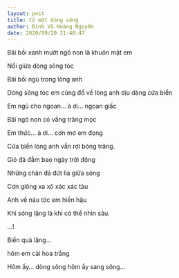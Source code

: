 ```yaml
---
layout: post
title: Có một dòng sông
author: Đinh Vũ Hoàng Nguyên
date: 2020/09/20 21:40:47
---
```


Bãi bồi xanh mướt ngô non là khuôn mặt em

Nổi giữa dòng sông tóc

Bãi bồi ngủ trong lòng anh

Dòng sông tóc em cũng đổ về lòng anh dịu dàng cửa biển

Em ngủ cho ngoan… à ơi… ngoan giấc

Bãi ngô non có vầng trăng mọc

Em thức… à ơi… cơn mơ em đọng

Cửa biển lòng anh vẫn rợi bóng trăng.

Gió đã đẫm bao ngày trời động

Những chân đá đứt lìa giữa sóng

Cơn giông xa xô xác xác tàu

Anh về náu tóc em hiền hậu

Khi sóng lặng là khi có thể nhìn sâu.

…!

Biển quá lặng…

hôm em cài hoa trắng

Hôm ấy… dòng sông hôm ấy sang sông…